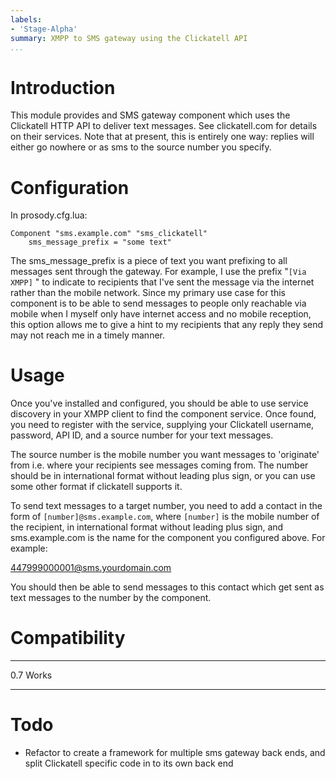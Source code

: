```yaml
---
labels:
- 'Stage-Alpha'
summary: XMPP to SMS gateway using the Clickatell API
...
```


Introduction
============

This module provides and SMS gateway component which uses the Clickatell
HTTP API to deliver text messages. See clickatell.com for details on
their services. Note that at present, this is entirely one way: replies
will either go nowhere or as sms to the source number you specify.

Configuration
=============

In prosody.cfg.lua:

    Component "sms.example.com" "sms_clickatell"
        sms_message_prefix = "some text"

The sms\_message\_prefix is a piece of text you want prefixing to all
messages sent through the gateway. For example, I use the prefix
"`[Via XMPP]` " to indicate to recipients that I've sent the message via
the internet rather than the mobile network. Since my primary use case
for this component is to be able to send messages to people only
reachable via mobile when I myself only have internet access and no
mobile reception, this option allows me to give a hint to my recipients
that any reply they send may not reach me in a timely manner.

Usage
=====

Once you've installed and configured, you should be able to use service
discovery in your XMPP client to find the component service. Once found,
you need to register with the service, supplying your Clickatell
username, password, API ID, and a source number for your text messages.

The source number is the mobile number you want messages to 'originate'
from i.e. where your recipients see messages coming from. The number
should be in international format without leading plus sign, or you can
use some other format if clickatell supports it.

To send text messages to a target number, you need to add a contact in
the form of `[number]@sms.example.com`, where `[number]` is the mobile
number of the recipient, in international format without leading plus
sign, and sms.example.com is the name for the component you configured
above. For example:

447999000001@sms.yourdomain.com

You should then be able to send messages to this contact which get sent
as text messages to the number by the component.

Compatibility
=============

  ----- -------
  0.7   Works
  ----- -------

Todo
====

-   Refactor to create a framework for multiple sms gateway back ends,
    and split Clickatell specific code in to its own back end
